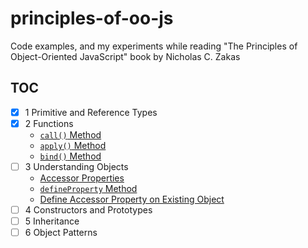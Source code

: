 # principles-of-oo-js

Code examples, and my experiments while reading
"The Principles of Object-Oriented JavaScript" book by Nicholas C. Zakas

## TOC

- [x] 1 Primitive and Reference Types
- [x] 2 Functions
  - [`call()` Method](src/functions/call_method.js)
  - [`apply()` Method](src/functions/apply_method.js)
  - [`bind()` Method](src/functions/bind_method.js)
- [ ] 3 Understanding Objects
  - [Accessor Properties](src/objects/accessor_property.js)
  - [`defineProperty` Method](src/objects/define_property.js)
  - [Define Accessor Property on Existing Object](src/objects/define_accessor.js)
- [ ] 4 Constructors and Prototypes
- [ ] 5 Inheritance
- [ ] 6 Object Patterns
